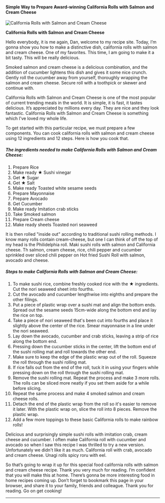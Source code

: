             

#### Simple Way to Prepare Award-winning California Rolls with Salmon and Cream Cheese

![California Rolls with Salmon and Cream Cheese](https://img-global.cpcdn.com/recipes/5313338092290048/751x532cq70/california-rolls-with-salmon-and-cream-cheese-recipe-main-photo.jpg)

**California Rolls with Salmon and Cream Cheese**

Hello everybody, it is me again, Dan, welcome to my recipe site. Today, I’m gonna show you how to make a distinctive dish, california rolls with salmon and cream cheese. One of my favorites. This time, I am going to make it a bit tasty. This will be really delicious.

Smoked salmon and cream cheese is a delicious combination, and the addition of cucumber lightens this dish and gives it some nice crunch. Gently roll the cucumber away from yourself, thoroughly wrapping the salmon and cream cheese. Secure roll with a toothpick or skewer and continue with.

California Rolls with Salmon and Cream Cheese is one of the most popular of current trending meals in the world. It is simple, it is fast, it tastes delicious. It’s appreciated by millions every day. They are nice and they look fantastic. California Rolls with Salmon and Cream Cheese is something which I’ve loved my whole life.

To get started with this particular recipe, we must prepare a few components. You can cook california rolls with salmon and cream cheese using 12 ingredients and 12 steps. Here is how you cook that.

##### The ingredients needed to make California Rolls with Salmon and Cream Cheese:

1.  Prepare Rice
2.  Make ready ★ Sushi vinegar
3.  Get ★ Sugar
4.  Get ★ Salt
5.  Make ready Toasted white sesame seeds
6.  Prepare Mayonnaise
7.  Prepare Avocado
8.  Get Cucumber
9.  Make ready Imitation crab sticks
10.  Take Smoked salmon
11.  Prepare Cream cheese
12.  Make ready sheets Toasted nori seaweed

It is then rolled "inside out" according to traditional sushi rolling methods. I know many rolls contain cream-cheese, but one I can think of off the top of my head is the Philidelphia roll. Maki sushi rolls with salmon and California cheese. Th salmon, cream cheese, rice, chili pepper and cucumber sprinkled over sliced chili pepper on Hot fried Sushi Roll with salmon, avocado and cheese.

##### Steps to make California Rolls with Salmon and Cream Cheese:

1.  To make sushi rice, combine freshly cooked rice with the ★ ingredients. Cut the nori seaweed sheet into fourths.
2.  Cut the avocado and cucumber lengthwise into eighths and prepare the other filings.
3.  Put a piece of plastic wrap over a sushi mat and align the bottom ends. Spread out the sesame seeds 15cm-wide along the bottom end and lay the rice on top.
4.  Take a piece of nori seaweed that's been cut into fourths and place it slightly above the center of the rice. Smear mayonnaise in a line under the nori seaweed.
5.  Lay down the avocado, cucumber and crab sticks, leaving a strip of rice along the bottom end.
6.  Pressing down the cucumber sticks in the center, lift the bottom end of the sushi rolling mat and roll towards the other end.
7.  Make sure to keep the edge of the plastic wrap out of the roll. Squeeze the roll through the sushi rolling mat.
8.  If rice falls out from the end of the roll, tuck it in using your fingers while pressing down on the roll through the sushi rolling mat.
9.  Remove the sushi rolling mat. Repeat the process and make 3 more rolls. The rolls can be sliced more neatly if you set them aside for a while before slicing.
10.  Repeat the same process and make 4 smoked salmon and cream cheese rolls.
11.  Detach the end of the plastic wrap from the roll so it's easier to remove it later. With the plastic wrap on, slice the roll into 8 pieces. Remove the plastic wrap.
12.  Add a few more toppings to these basic California rolls to make rainbow rolls!

Delicious and surprisingly simple sushi rolls with imitation crab, cream cheese and cucumber. I often make California roll with cucumber and avocado so when I saw this recipe I was thrilled to try a new version. Unfortunately we didn't like it as much. California roll with crab, avocado and cream cheese. Unagi rolls spicy roru with eel.

So that’s going to wrap it up for this special food california rolls with salmon and cream cheese recipe. Thank you very much for reading. I’m confident that you will make this at home. There’s gonna be more interesting food in home recipes coming up. Don’t forget to bookmark this page in your browser, and share it to your family, friends and colleague. Thank you for reading. Go on get cooking!

* * *